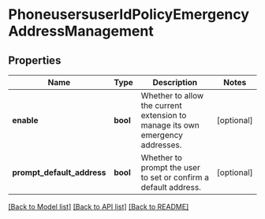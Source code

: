 # PhoneusersuserIdPolicyEmergencyAddressManagement

## Properties
Name | Type | Description | Notes
------------ | ------------- | ------------- | -------------
**enable** | **bool** | Whether to allow the current extension to manage its own emergency addresses. | [optional] 
**prompt_default_address** | **bool** | Whether to prompt the user to set or confirm a default address. | [optional] 

[[Back to Model list]](../README.md#documentation-for-models) [[Back to API list]](../README.md#documentation-for-api-endpoints) [[Back to README]](../README.md)

